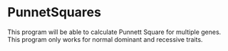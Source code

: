 # PunnetSquares
This program will be able to calculate Punnett Square for multiple genes. This program only works for normal dominant and recessive traits.
